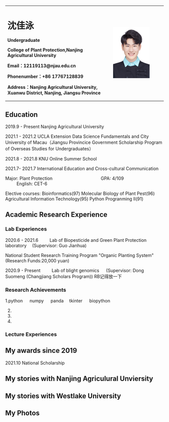 <table border="0">
  <tr>
    <td width="50%">
      <h1>沈佳泳</h1>
      <p><b>Undergraduate </b></p>
      <p><b>College of Plant Protection,Nanjing Agricultural University</b></p>
      <p><b>Email：12119113@njau.edu.cn</b></p>
      <p><b>Phonenumber：+86 17767128839</b></p>
      <p><b>Address：Nanjing Agricultural University, Xuanwu District, Nanjing, Jiangsu Province</b></p>
    </td>
    <td width="25%">
      <img src="/Profile_picture.JPG" width="75%">
    </td>
  </tr>
</table>

## Education
2019.9 - Present                              Nanjing Agricultural University

2021.1 - 2021.2 UCLA Extension Data Science Fundamentals and City University of Macau（Jiangsu Provincice Government Scholarship Program of Overseas Studies for Undergraduates）

2021.8 - 2021.8   KNU Online Summer School

2021.7- 2021.7 International Education and Cross-cultural Communication 

Major: Plant Protection&emsp;&emsp;&emsp; &emsp; &emsp; &emsp; &emsp; &emsp;  &emsp;  GPA: 4/109&emsp;&emsp;  &emsp;  &emsp;  &emsp;  &emsp;  &emsp;  &emsp;  &emsp;    English:  CET-6 

Elective courses: Bioinformatics(97) Molecular Biology of Plant Pest(96)  Agricultural Information Technology(95) Python Progranming Il(91)

## Academic Research Experience
### Lab Experiences
2020.6 - 2021.6 &emsp;&emsp;  Lab of Biopesticide and Green Plant Protection laboratory &emsp;(Supervisor: Guo Jianhua)

National Student Research Training Program  "Organic Planting System"  &emsp;(Research Funds:20,000 yuan)

2020.9 - Present &emsp;&emsp; Lab of blight genomics &emsp; (Supervisor: Dong Suomeng (Changjiang Scholars Program))
RB记得放一下


### Research Achievements
1.python &emsp; numpy &emsp; panda &emsp;tkinter &emsp; biopython

2.

3.

4.



### Lecture Experiences


## My awards since 2019

2021.10 National Scholarship

## My stories with Nanjing Agriculural Unviersity

## My stories with Westlake University

## My Photos

